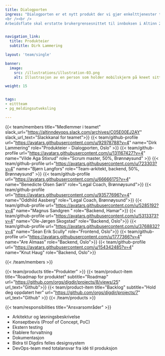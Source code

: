```yaml
---
title: Dialogporten
ingress: "Dialogporten er et nytt produkt der vi gjør enkelttjenester tilgjengelig via API-er, uten at du må bruke Altinn Studio når du utvikler tjenesten. Dette kan være tjenester som meldinger, dialoger, historisk arkiv, autorisasjon, varsling og hendelser. I Altinn 3 vil Dialogporten fungere som et API mellom sluttbrukersystemer og tjenesteproduktene i Altinn 3.
<br /><br />
Arbeidsflate skal erstatte brukergrensesnittet til innboksen i Altinn 2. Dette produktet bruker Digdirs felles designsystem som grunnlag og blir bygget slik at det blir lett å integrere direkte i andre portaler, for eksempel tjenesteeiernes egne portaler. Arbeidsflate henter data fra de tekniske grensesnittene via API-er til Dialogporten."


navigation_link:
  title: Produkteier
  subtitle: Dirk Lammering

layout: 'team/single'

banner:
  image:
    src: /illustrations/illustration-03.png
    alt: Illustrasjon av en person som holder mobilskjerm på kneet sitt

weight: 15


tags:
- eittteam
- pg_meldingsutveksling

---
```


{{< team/members title="Medlemmer i teamet" slack_url="https://altinndevops.slack.com/archives/C05E00EJ2AY" slack_url_text="Slackkanal for teamet">}}
{{< team/github-profile url="https://avatars.githubusercontent.com/u/92978788?v=4" name="Dirk Lammering" role="Produkteier - Dialogporten, Oslo" >}}
{{< team/github-profile url="https://avatars.githubusercontent.com/u/131167427?v=4" name="Vilde Aga Stixrud" role="Scrum master, 50%, Brønnøysund" >}}
{{< team/github-profile url="https://avatars.githubusercontent.com/u/723303?v=4" name="Bjørn Langfors" role="Team-arkitekt, backend, 50%, Brønnøysund" >}}
{{< team/github-profile url="https://avatars.githubusercontent.com/u/66666175?v=4" name="Benedicte Olsen Sørli" role="Legal Coach, Brønnøysund">}}
{{< team/github-profile url="https://avatars.githubusercontent.com/u/93577696?v=4" name="Oddhild Aasberg" role="Legal Coach, Brønnøysund">}}
{{< team/github-profile url="https://avatars.githubusercontent.com/u/5285192?v=4" name="Magnus Sandgren " role="Backend, Hamar">}}
{{< team/github-profile url="https://avatars.githubusercontent.com/u/5313373?v=4" name="Ole-Jørgen Skogstad" role="Backend, Oslo">}}
{{< team/github-profile url="https://avatars.githubusercontent.com/u/3768832?v=4" name="Sean Erik Scully" role="Frontend, Oslo">}}
{{< team/github-profile url="https://avatars.githubusercontent.com/u/1777366?v=4" name="Are Almaas" role="Backend, Oslo">}}
{{< team/github-profile url="https://avatars.githubusercontent.com/u/154342485?v=4" name="Knut Haug" role="Backend, Oslo">}}

{{< /team/members >}}

{{< team/products title="Produkter" >}}
{{< team/product-item title="Roadmap for produktet" subtitle="Roadmap" url="https://github.com/orgs/digdir/projects/8/views/25" url_text="Github">}}
{{< team/product-item title="Backlog" subtitle="Hold deg oppdatert her" url="https://github.com/orgs/digdir/projects/7" url_text="Github" >}}
{{< /team/products >}}

{{< team/responsibilities title="Ansvarsområder" >}}

- Arkitektur og løsningsbeskrivelse
- Konseptbevis (Proof of Concept, PoC)
- Ekstern testing
- Etablere forvaltning
- Dokumentasjon
- Bidra til Digdirs felles designsystem
- DevOps-team med totalansvar fra idé til produksjon

